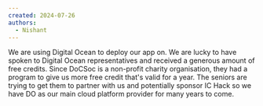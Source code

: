 ```yaml
---
created: 2024-07-26
authors:
  - Nishant
---
```

We are using Digital Ocean to deploy our app on. We are lucky to have spoken to Digital Ocean representatives and received a generous amount of free credits. Since DoCSoc is a non-profit charity organisation, they had a program to give us more free credit that's valid for a year. The seniors are trying to get them to partner with us and potentially sponsor IC Hack so we have DO as our main cloud platform provider for many years to come.